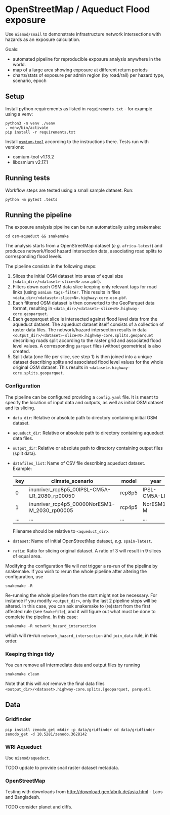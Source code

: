 # OpenStreetMap / Aqueduct Flood exposure

Use `nismod/snail` to demonstrate infrastructure network intersections with hazards as an
exposure calculation.

Goals: 
- automated pipeline for reproducible exposure analysis anywhere in the world.
- map of a large area showing exposure at different return periods
- charts/stats of exposure per admin region (by road/rail) per hazard type, scenario, epoch

## Setup

Install python requirements as listed in `requirements.txt` - for example using a venv:

```
python3 -m venv ./venv
. venv/bin/activate
pip install -r requirements.txt
```

Install [`osmium-tool`](https://osmcode.org/osmium-tool/manual.html) according to the
instructions there. Tests run with versions:
- osmium-tool v1.13.2
- libosmium v2.17.1

## Running tests

Workflow steps are tested using a small sample dataset. Run:

```
python -m pytest .tests
```


## Running the pipeline

The exposure analysis pipeline can be run automatically using snakemake:

```
cd osm-aqueduct && snakemake
```

The analysis starts from a OpenStreetMap dataset (_e.g._ `africa-latest`) and
produces network/flood hazard intersection data, associating road  splits to
corresponding flood levels. 

The pipeline consists in the following steps:

1. Slices the initial OSM dataset into areas of equal size
   (`<data_dir>/<dataset>-slice<N>.osm.pbf`).
2. Filters down each OSM data slice keeping only relevant tags for road links
   (using `osmium tags-filter`. This results in files
   `<data_dir>/<dataset>-slice<N>.highway-core.osm.pbf`.
3. Each filtered OSM dataset is then converted to the GeoParquet data format,
   resulting in `<data_dir>/<dataset>-slice<N>.highway-core.geoparquet`.
4. Each geoparquet slice is intersected against flood level data from the
   aqueduct dataset. The aqueduct dataset itself consists of a collection of
   raster data files. The network/hazard intersection results in data
   `<output_dir>/<dataset>-slice<N>.highway-core.splits.geoparquet` describing
   roads split according to the raster grid and associated flood level values.
   A corresponding `parquet` files (without geometries) is also created.
5. Split data (one file per slice, see step 1) is then joined into a unique
   dataset describing splits and associated flood level values for the whole
   original OSM dataset. This results in
   `<dataset>.highway-core.splits.geoparquet`.

### Configuration

The pipeline can be configured providing a `config.yaml` file. It is meant to
specify the location of input data and outputs, as well as initial OSM dataset
and its slicing.

- `data_dir`: Relative or absolute path to directory containing initial OSM dataset.
- `aqueduct_dir`: Relative or absolute path to directory containing aqueduct data files.
- `output_dir`: Relative or absolute path to directory containing output files (split data).
- `datafiles_list`: Name of CSV file describing aqueduct dataset. Example:

  |key|climate\_scenario|model|year|return\_period|filename|
  |---|----------------|-----|----|-------------|--------|
  |0|inunriver\_rcp8p5\_00IPSL-CM5A-LR\_2080\_rp00050|rcp8p5|IPSL-CM5A-LR|2080|50|inunriver\_rcp8p5\_00IPSL-CM5A-LR\_2080\_rp00050.tif|
  |1|inunriver\_rcp4p5\_00000NorESM1-M\_2030\_rp00005|rcp4p5|NorESM1-M|2030|5|inunriver\_rcp4p5\_00000NorESM1-M\_2030\_rp00005.tif|
  |...|...|...|...|...|...|

  Filename should be relative to `<aqueduct_dir>`.
- `dataset`: Name of initial OpenStreetMap dataset, _e.g._ `spain-latest`.
- `ratio`: Ratio for slicing original dataset. A ratio of 3 will
  result in 9 slices of equal area.

Modifying the configuration file will *not* trigger a re-run of the pipeline by
snakemake. If you wish to rerun the whole pipeline after altering the
configuration, use 

```
snakemake -R
```

Re-running the whole pipeline from the start might not be necessary. For
instance if you modify `<output_dir>`, only the last 2 pipeline steps will be
altered. In this case, you can ask snakemake to (re)start from the first
affected rule (see `Snakefile`), and it will figure out what must be done to
complete the pipeline. In this case: 

```
snakemake -R network_hazard_intersection
```

which will re-run `network_hazard_intersection` and `join_data` rule,
in this order.

### Keeping things tidy

You can remove all intermediate data and output files by running

```
snakemake clean
```

Note that this will *not* remove the final data files
`<output_dir>/<dataset>.highway-core.splits.[geoparquet, parquet]`.

## Data

### Gridfinder

```
pip install zenodo_get mkdir -p data/gridfinder cd data/gridfinder
zenodo_get -d 10.5281/zenodo.3628142
```

### WRI Aqueduct

Use `nismod/aqueduct`.

TODO update to provide snail raster dataset metadata.

### OpenStreetMap

Testing with downloads from http://download.geofabrik.de/asia.html - Laos and Bangladesh.

TODO consider planet and diffs.

